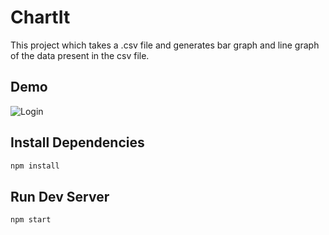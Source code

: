 # ChartIt

This project which takes a .csv file and generates bar graph and line graph of the data present in the csv file.

## Demo
![Login](https://github.com/MayaSatishRao/ChartIt/blob/main/chartit-demo.gif)

## Install Dependencies
```bash
npm install 
```

## Run Dev Server
```bash
npm start
```
